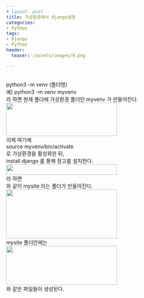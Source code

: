 ```yaml
---
# layout: post
title: 가상환경에서 django설정
categories:
- Python
tags:
- Django
- Python
header:
  teaser: /assets/images/9.png

---
```

<br>python3 -m venv (폴더명)
<br>예) python3 -m venv myvenv
<br>라 하면
현재 폴더에 가상환경 폴더인 myvenv 가 만들어진다.
<img class="aligncenter size-medium wp-image-778" src="http://xzero.co.kr/wp-content/uploads/2017/01/django설치-mac-0.png" width="300" height="90" />
<br>이제 여기에
<br>source myvenv/bin/activate
<br>로 가상환경을 활성화한 뒤,
<br>install django 를 통해 장고를 설치한다.
<br><img class="aligncenter size-medium wp-image-779" src="http://xzero.co.kr/wp-content/uploads/2017/01/django설치-mac-1.png" width="300" height="28" />
<br>라 하면
<br>와 같이 mysite 라는 폴더가 만들어진다.
<br><img class="aligncenter size-medium wp-image-780" src="http://xzero.co.kr/wp-content/uploads/2017/01/django설치-mac-2.png" width="300" height="133" />
<br>mysite 폴더안에는
<br><img class="aligncenter size-medium wp-image-781" src="http://xzero.co.kr/wp-content/uploads/2017/01/django설치-mac-3.png" width="300" height="106" />
<br>와 같은 파일들이 생성된다.
